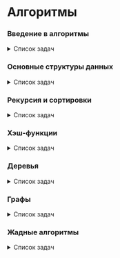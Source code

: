 # Алгоритмы

### Введение в алгоритмы

<details>
<summary>Список задач</summary>

| Задача                                          | Описание                                               |
| ----------------------------------------------- | ------------------------------------------------------ |
| [A. Значения функции](introduction/A.js)        |                                                        |
| [B. Чётные и нечётные числа](introduction/B.js) |                                                        |
| [C. Соседи](introduction/C.js)                  | Возвращает всех соседей элемента **матрицы**           |
| [D. Хаотичность погоды](introduction/D.js)      | Вычисляет длину последовательности                     |
| [E. Самое длинное слово](introduction/E.js)     | Возвращает самое длинное слово в строке                |
| [F. Палиндром](introduction/F.js)               | Проверяет является ли строка палиндромом               |
| [G. Работа из дома](introduction/G.js)          | Переводит целое число из десятичной системы в двоичную |
| [H. Двоичная система](introduction/H.js)        | Складывает две строки в двоичной системе счисления     |
| ...                                             |                                                        |
| [Y. Ближайший ноль](introduction/Y.js)          | Считает расстояния до ближайшего нуля за O(n)          |
| [Z. Ловкость рук](introduction/Z.js)            | Считает сумму элементов в **матрице**                  |

> [_Контест 1_](https://contest.yandex.ru/contest/22449/problems/), [_Контест 2_](https://contest.yandex.ru/contest/22450/problems/)

</details>

### Основные структуры данных

<details>
<summary>Список задач</summary>

| Задача                                                      | Описание                           |
| ----------------------------------------------------------- | ---------------------------------- |
| [B. Список дел](basicDataStructures/B.js)                   |                                    |
| [C. Нелюбимое дело](basicDataStructures/C.js)               |                                    |
| [D. Заботливая мама](basicDataStructures/D.js)              |                                    |
| [E. Всё наоборот](basicDataStructures/E.js)                 |                                    |
| [F. Стек - Max](basicDataStructures/F.js)                   |                                    |
| [H. Скобочная последовательность](basicDataStructures/H.js) |                                    |
| ...                                                         |                                    |
| [Y. Дек](basicDataStructures/Y.js)                          | [README](basicDataStructures/Y.md) |
| [Z. Калькулятор](basicDataStructures/Z.js)                  | [README](basicDataStructures/Z.md) |

</details>

### Рекурсия и сортировки

<details>
<summary>Список задач</summary>

| Задача                                                                   | Описание                                     |
| ------------------------------------------------------------------------ | -------------------------------------------- |
| [A. Генератор скобок (бектрекинг)](recursionAndSorting/ABacktracking.js) | Генерация скобочных последовательностей      |
| [A. Генератор скобок (фильтрация ПСП)](recursionAndSorting/AStack.js)    | Генерация всех скобочных последовательностей |
| [B. Комбинации](recursionAndSorting/B.js)                                |                                              |
| [C. Подпоследовательность](recursionAndSorting/C.js)                     |                                              |
| [H. Большое число](recursionAndSorting/H.js)                             |                                              |
| [J. Пузырёк](recursionAndSorting/J.js)                                   |                                              |
| [K. Сортировка слиянием](recursionAndSorting/J.js)                       |                                              |
| [L. Два велосипеда](recursionAndSorting/L.js)                            |                                              |
| [N. Клумбы](recursionAndSorting/N.js)                                    |                                              |
| ...                                                                      |                                              |
| [Y. Поиск в сломанном массиве](recursionAndSorting/Y.js)                 | [README](recursionAndSorting/Y.md)           |
| [Z. Эффективная быстрая сортировка](recursionAndSorting/Z.js)            | [README](recursionAndSorting/Z.md)           |

> [_Контест 1_](https://contest.yandex.ru/contest/23638/problems/), [_Контест 2_](https://contest.yandex.ru/contest/23815/problems/)

</details>

### Хэш-функции

<details>
<summary>Список задач</summary>

| Задача                                                                        | Описание                                                                    |
| ----------------------------------------------------------------------------- | --------------------------------------------------------------------------- |
| [A. Полиномиальный хеш](hashFunctions/A.js)                                   | Находит полиномиальный хеш методом Горнера: ![формула](hashFunctions/A.png) |
| [B. Сломай меня](hashFunctions/B.js)                                          | Находит 2 строки с одинаковым хэшем                                         |
| [C. Префиксные хеши](hashFunctions/C.js)                                      | Находит хэши в подстроке                                                    |
| [D. Кружки](hashFunctions/D.js)                                               |                                                                             |
| [G. Соревнование](hashFunctions/G.js)                                         | Создает мапу из одинаковых сумм, затем вычисляет максимальную дистанцию     |
| [H. Странное сравнение](hashFunctions/H.js)                                   | Сравнивает набор символов в строке с помощью мапы                           |
| [Y. Поисковая система](hashFunctions/Y.js)                                    | [README](hashFunctions/Y.md)                                                |
| [Z. Хеш-таблица (метод цепочек)](hashFunctions/ZChains.js)                    | [README](hashFunctions/Z.md)                                                |
| [Z. Хеш-таблица (метод открытой адресации)](hashFunctions/ZOpenAddressing.js) |                                                                             |

> [_Контест 1_](https://contest.yandex.ru/contest/23991/problems/), [_Контест 2_](https://contest.yandex.ru/contest/24414/problems/)

</details>

### Деревья

<details>
<summary>Список задач</summary>

| Задача                                    | Описание                                                                                                                                 |
| ----------------------------------------- | ---------------------------------------------------------------------------------------------------------------------------------------- |
| [A. Лампочки](trees/A.js)                 | Находит самое большое значение в дереве                                                                                                  |
| [B. Сбалансированное дерево](trees/B.js)  | Проверяет, сбалансированно дерево или нет                                                                                                |
| [E. Дерево поиска](trees/E.js)            | Определяет, является ли заданное дерево деревом поиска                                                                                   |
| [I. Разные деревья поиска](trees/I.js)    | Считает количество корневых бинарных деревьев с n листьями с помощью чисел [Каталана](https://e-maxx.ru/upload/e-maxx_algo.pdf#page=427) |
| [J. Добавь узел](trees/J.js)              | Вставка ключа в BST                                                                                                                      |
| [K. Выведи диапазон](trees/K.js)          | Центрированный LMR обход дерева                                                                                                          |
| [L. Просеивание вниз](trees/L.js)         | Совершает просеивание вниз в куче на максимум                                                                                            |
| [M. Просеивание вверх](trees/M.js)        | Совершает просеивание вверх в куче на максимум                                                                                           |
| [Y. Пирамидальная сортировка](trees/Y.js) | [README](trees/Y.md)                                                                                                                     |
| [Z. Удали узел](trees/Z.js)               | [README](trees/Z.md)                                                                                                                     |

> [_Контест 1_](https://contest.yandex.ru/contest/24809/problems/), [_Контест 2_](https://contest.yandex.ru/contest/24810/problems/)

</details>

### Графы

<details>
<summary>Список задач</summary>

| Задача                                                       | Описание                                                                                             |
| ------------------------------------------------------------ | ---------------------------------------------------------------------------------------------------- |
| [A. Построить список смежности](graphs/A.js)                 | По списку рёбер графа строит его список смежности                                                    |
| [B. Перевести список ребер в матрицу смежности](graphs/B.js) | Переводит список рёбер ориентированного графа в матрицу смежности                                    |
| [C. DFS](graphs/C.js)                                        | Обходит с помощью DFS все вершины неориентированного графа и выводит их                              |
| [E. Компоненты связности](graphs/E.js)                       | Находит компоненты связности неориентированного графа                                                |
| [H. Время выходить](graphs/H.js)                             | Находит время входа и выхода при обходе в глубину ориентированного графа                             |
| [J. Топологическая сортировка](graphs/J.js)                  | Находит топологическую сортировку ациклического ориентированного графа (DAG, directed acyclic graph) |
| [Y. Дорогая сеть](graphs/Y.js)                               | [README](graphs/Y.md)                                                                                |
| [Z. Железные дороги](graphs/Z.js)                            | [README](graphs/Z.md)                                                                                |

> [_Контест 1_](https://contest.yandex.ru/contest/25069/problems/), [_Контест 2_](https://contest.yandex.ru/contest/25070/problems/)

</details>

### Жадные алгоритмы

<details>
<summary>Список задач</summary>

| Задача                            | Описание                   |
| --------------------------------- | -------------------------- |
| [A. Биржа](greedyAlgorithms/A.js) | Считает максимальную сумму |

> [_Контест 1_](https://contest.yandex.ru/contest/25596/problems/)

</details>
